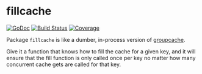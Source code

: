 # fillcache

[![GoDoc](https://godoc.org/github.com/mccutchen/fillcache?status.svg)](https://godoc.org/github.com/mccutchen/fillcache)
[![Build Status](https://travis-ci.org/mccutchen/fillcache.svg?branch=master)](http://travis-ci.org/mccutchen/fillcache)
[![Coverage](http://gocover.io/_badge/github.com/mccutchen/fillcache?0)](http://gocover.io/github.com/mccutchen/fillcache)

Package `fillcache` is like a dumber, in-process version of [groupcache][].

Give it a function that knows how to fill the cache for a given key, and it
will ensure that the fill function is only called once per key no matter how
many concurrent cache gets are called for that key.

[groupcache]: https://github.com/golang/groupcache
